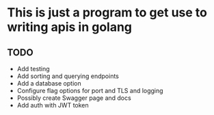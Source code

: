 # This is just a program to get use to writing apis in golang
## TODO
+ Add testing
+ Add sorting and querying endpoints
+ Add a database option
+ Configure flag options for port and TLS and logging
+ Possibly create Swagger page and docs
+ Add auth with JWT token
